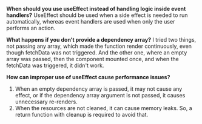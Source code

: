 **When should you use useEffect instead of handling logic inside event handlers?**
UseEffect should be used when a side effect is needed to run automatically, whereas event handlers are used when only the user performs an action.

**What happens if you don’t provide a dependency array?**
I tried two things, not passing any array, which made the function render continuously, even though fetchData was not triggered. And the other one, where an empty array was passed, then the component mounted once, and when the fetchData was triggered, it didn't work.

**How can improper use of useEffect cause performance issues?**
1. When an empty dependency array is passed, it may not cause any effect, or if the dependency array argument is not passed, it causes unnecessary re-renders.
2. When the resources are not cleaned, it can cause memory leaks. So, a return function with cleanup is required to avoid that.


